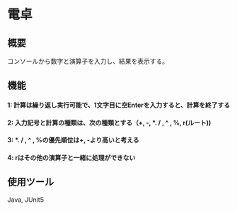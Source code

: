 # 電卓 
## 概要
コンソールから数字と演算子を入力し、結果を表示する。

## 機能
#### 1: 計算は繰り返し実行可能で、1文字目に空Enterを入力すると、計算を終了する
#### 2: 入力記号と計算の種類は、次の種類とする（+, -, *. / , ^ , %, r(ルート))
#### 3: *. / , ^ , %の優先順位は+, -より高いと考える
#### 4: rはその他の演算子と一緒に処理ができない

## 使用ツール
Java, JUnit5
